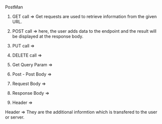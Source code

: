 PostMan
1) GET call => Get requests are used to retrieve information from the given URL.

2) POST call => here, the user adds data to the endpoint and the result will be displayed at the response body.

3) PUT call =>

4) DELETE call => 

5) Get Query Param =>

6) Post - Post Body =>
  
7) Request Body => 

8) Response Body =>

9) Header =>







Header
=> They are the additional informtion which is transfered to the user or server.
